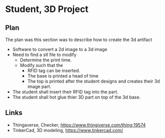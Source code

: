 # Student, 3D Project

## Plan

The plan was this section was to describe how to create the 3d artifact
* Software to convert a 2d image to a 3d image
* Need to find a stl file to modify
  * Determine the print time.
  * Modify such that the 
    * RFID tag can be inserted.
    * The base is printed a head of time
    * The top is printed after the student designs and creates their 3d image part.
 * The student shall insert their RFID tag into the part.
 * The student shall hot glue thier 3D part on top of the 3d base.

## Links

* Thingaverse, Checker, https://www.thingiverse.com/thing:19574
* TinkerCad, 3D modeling, https://www.tinkercad.com/